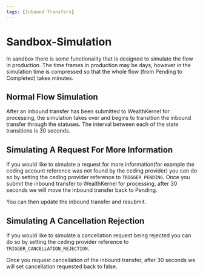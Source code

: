 ```yaml
---
tags: [Inbound Transfers]
---
```


# Sandbox-Simulation

In sandbox there is some functionality that is designed to simulate the flow in production. The time frames in production may be days, however in the simulation time is compressed so that the whole flow (from Pending to Completed) takes minutes.
## Normal Flow Simulation
After an inbound transfer has been submitted to WealthKernel for processing, the simulation takes over and begins to transition the inbound transfer through the statuses. The interval between each of the state transitions is 30 seconds.
## Simulating A Request For More Information
If you would like to simulate a request for more information(for example the ceding account reference was not found by the ceding provider) you can do so by setting the ceding provider reference to `TRIGGER_PENDING`. Once you submit the inbound transfer to WealthKernel for processing, after 30 seconds we will move the inbound transfer back to Pending.

You can then update the inbound transfer and resubmit.

## Simulating A Cancellation Rejection
If you would like to simulate a cancellation request being rejected you can do so by setting the ceding provider reference to `TRIGGER_CANCELLATION_REJECTION`.

Once you request cancellation of the inbound transfer, after 30 seconds we will set cancellation requested back to false.